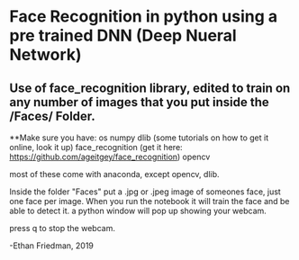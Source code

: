 # Face Recognition in python using a pre trained DNN (Deep Nueral Network)

## Use of face_recognition library, edited to train on any number of images that you put inside the /Faces/ Folder.

**Make sure you have:
os
numpy
dlib (some tutorials on how to get it online, look it up)
face_recognition (get it here: https://github.com/ageitgey/face_recognition)
opencv

most of these come with anaconda, except opencv, dlib.

Inside the folder "Faces" put a .jpg or .jpeg image of someones face, just one face per image. When you run the notebook it will train the face and be able to detect it. a python window will pop up showing your webcam.

press q to stop the webcam.

-Ethan Friedman, 2019
